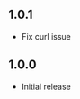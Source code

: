 <!-- https://developers.home-assistant.io/docs/add-ons/presentation#keeping-a-changelog -->

## 1.0.1

- Fix curl issue

## 1.0.0

- Initial release

